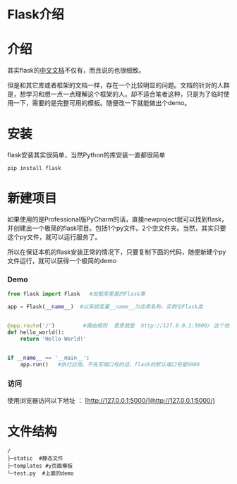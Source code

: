 Flask介绍
===
# 介绍
其实flask的[中文文档](http://docs.jinkan.org/docs/flask/)不仅有，而且说的也很细致。

但是和其它库或者框架的文档一样，存在一个比较明显的问题。文档的针对的人群是，想学习和想一点一点理解这个框架的人。却不适合笔者这种，只是为了临时使用一下，需要的是完整可用的模板。随便改一下就能做出个demo。

# 安装
flask安装其实很简单，当然Python的库安装一直都很简单
```shell
pip install flask
```

# 新建项目
如果使用的是Professional版PyCharm的话，直接newproject就可以找到flask，并创建出一个极简的flask项目。包括1个py文件。2个空文件夹。当然，其实只要这个py文件，就可以运行服务了。

所以在保证本机的flask安装正常的情况下，只要复制下面的代码，随便新建个py文件运行，就可以获得一个极简的demo
### Demo
```python
from flask import Flask   #加载库里面的Flask类

app = Flask(__name__)  #以系统变量__name__为应用名称，实例化Flask类


@app.route('/')         #路由规则  意思就是  http://127.0.0.1:5000/ 这个地址被请求的话，运行hell_world()
def hello_world():
    return 'Hello World!'


if __name__ == '__main__':
    app.run()   #执行应用。不先写端口号的话，flask的默认端口号是5000

```
### 访问
使用浏览器访问以下地址 ： [http://127.0.0.1:5000/](http://127.0.0.1:5000/)

# 文件结构
```shell
/
├─static  #静态文件
├─templates #y页面模板
└─test.py  #上面的demo
```





